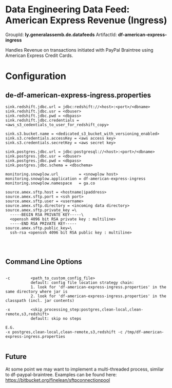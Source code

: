 # Data Engineering Data Feed: American Express Revenue (Ingress)
GroupId: **ly.generalassemb.de.datafeeds**
ArtifactId: **df-american-express-ingress**

Handles Revenue on transactions initiated with PayPal Braintree using American Express Credit Cards.

# Configuration 
## de-df-american-express-ingress.properties
```
sink.redshift.jdbc.url = jdbc:redshift://<host>:<port>/<dbname>
sink.redshift.jdbc.usr = <dbuser>
sink.redshift.jdbc.pwd = <dbpass>
sink.redshift.jdbc.credentials = <aws_s3_cedentials_to_user_for_redshift_copy>

sink.s3.bucket.name = <dedicated_s3_bucket_with_versioning_enabled>
sink.s3.credentials.accessKey = <aws access key>
sink.s3.credentials.secretKey = <aws secret key>

sink.postgres.jdbc.url = jdbc:postgresql://<host>:<port>/<dbname>
sink.postgres.jdbc.usr = <dbuser>
sink.postgres.jdbc.pwd = <dbpass>
sink.postgres.jdbc.schema = <dbschema>

monitoring.snowplow.url         = <snowplow host>
monitoring.snowplow.application = df-american-express-ingress
monitoring.snowplow.namespace   = ga.co

source.amex.sftp.host = <hostname|ipaddress>
source.amex.sftp.port = <ssh port>
source.amex.sftp.user = <username>
source.amex.sftp.directory = <incoming data directory>
source.amex.sftp.private_key =\
  -----BEGIN RSA PRIVATE KEY-----\
  <openssh 4096 bit RSA private key : multiline>
  -----END RSA PRIVATE KEY-----
source.amex.sftp.public_key=\
  ssh-rsa <openssh 4096 bit RSA public key : multiline>




```
## Command Line Options
```$xslt
       
-c         <path_to_custom_config_file>
           default: config file location strategy chain: 
           1. look for 'df-american-express-ingress.properties' in the same directory where jar is
           2. look for 'df-american-express-ingress.properties' in the classpath (incl. jar contents)
           
-x         <skip_processing_step:postgres,clean-local,clean-remote,s3,redshift>
           default: skip no steps

E.G.
-x postgres,clean-local,clean-remote,s3,redshift -c /tmp/df-american-express-ingress.properties


```
## Future
At some point we may want to implement a multi-threaded process, similar to df-paypal-braintree. Examples can be found here: https://bitbucket.org/finelean/sftpconnectionpool
